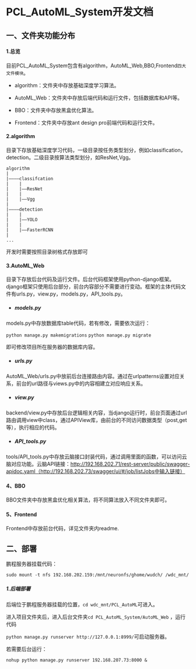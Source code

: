 # PCL_AutoML_System开发文档

## 一、文件夹功能分布

#### 1.总览

目前PCL_AutoML_System包含有algorithm，AutoML_Web,BBO,Frontend`四大文件模块`。

* algorithm：文件夹中存放基础深度学习算法。

* AutoML_Web：文件夹中存放后端代码和运行文件，包括数据库和API等。
* BBO：文件夹中存放黑盒优化算法。
* Frontend：文件夹中存放ant design pro前端代码和运行文件。

#### 2.algorithm

目录下存放基础深度学习代码，一级目录按任务类型划分，例如classification，detection。二级目录按算法类型划分，如ResNet,Vgg。

```
algorithm
|
|————classifcation
|	 |	
|    |——ResNet
|	 |
|    |——Vgg
|
|————detection
|	 |	
|    |——YOLO
|	 |
|    |——FasterRCNN
|
...
```

开发时需要按照目录树格式存放即可

#### 3.AutoML_Web

目录下存放后台代码及运行文件。后台代码框架使用python-django框架。django框架只使用后台部分，前台内容部分不需要进行变动。框架的主体代码文件有urls.py，view.py，models.py，API_tools.py。



- ##### models.py

models.py中存放数据库table代码，若有修改，需要依次运行：

`python manage.py makemigrations`
`python manage.py migrate`

即可修改项目所在服务器的数据库内容。

* ##### urls.py

AutoML_Web/urls.py中放前后台连接路由内容。通过在urlpatterns设置对应关系，前台的url路径与views.py中的内容相建立对应响应关系。

- ##### view.py

backend/view.py中存放后台逻辑相关内容，当django运行时，前台页面通过url路由调用view中class，通过APIView库，由前台的不同访问数据类型（post,get等），执行相应的代码。

- ##### API_tools.py

tools/API_tools.py中存放云脑接口封装代码，通过调用里面的函数，可以访问云脑对应功能。云脑API链接：http://192.168.202.71/rest-server/public/swagger-apidoc.yaml（http://192.168.202.73/swagger/ui/#/job/listJobs中输入链接）

#### 4、BBO

BBO文件夹中存放黑盒优化相关算法，将不同算法放入不同文件夹即可。

#### 5、Frontend

Frontend中存放前台代码，详见文件夹内readme.



## 二、部署

鹏程服务器挂载代码：

`sudo mount -t nfs 192.168.202.159:/mnt/neuronfs/ghome/wudch/ /wdc_mnt/`

##### 1.后端部署

后端位于鹏程服务器挂载的位置，`cd wdc_mnt/PCL_AutoML`可进入。

进入项目文件夹后，进入后台文件夹`cd PCL_AutoML_System/AutoML_Web` ，运行代码

`python manage.py runserver http://127.0.0.1:8999/`可启动服务器。

若需要后台运行：

`nohup python manage.py runserver 192.168.207.73:8000 &`



